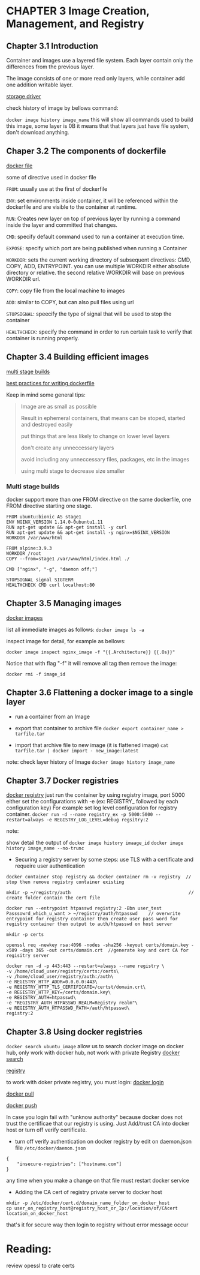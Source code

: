 # CHAPTER 3 Image Creation, Management, and Registry
## Chapter 3.1 Introduction

Container and images use a layered file system. Each layer contain only the differences from the previous layer.

The image consists of one or more read only layers, while container add one addition writable layer.

[storage driver](https://docs.docker.com/storage/storagedriver/)

check history of image by bellows command:

``docker image history image_name`` this will show all commands used to build this image, some layer is 0B it means that that layers just have file system, don't download anything.

## Chaper 3.2 The components of dockerfile

[docker file](https://docs.docker.com/reference/dockerfile/)

some of directive used in docker file

``FROM``: usually use at the first of dockerfile

``ENV``: set environments inside container, it will be referenced within the dockerfile and are visible to the container at runtime.

``RUN``: Creates new layer on top of previous layer by running a command inside the layer and committed that changes.

``CMD``: specify default command used to run a container at execution time.

``EXPOSE``: specify which port are being published when running a Container

``WORKDIR``: sets the current working directory of subsequent directives: CMD, COPY, ADD, ENTRYPOINT.
you can use multiple WORKDIR either absolute directory or relative. the second relative WORKDIR will base on previous WORKDIR url.

``COPY``: copy file from the local machine to images

``ADD``: similar to COPY, but can also pull files using url 

``STOPSIGNAL``: speecify the type of signal that will be used to stop the container

``HEALTHCHECK``: specify the command in order to run certain task to verify that container is running properly.

## Chapter 3.4 Building efficient images

[multi stage builds](https://docs.docker.com/build/building/multi-stage/)

[best practices for writing dockerfile](https://docs.docker.com/develop/develop-images/dockerfile_best-practices/)

Keep in mind some general tips:

>Image are as small as possible
>
>Result in ephemeral containers, that means can be stoped, started and destroyed easily
>
>put things that are less likely to change on lower level layers
>
>don't create any unneccessary layers
>
>avoid including any unneccessary files, packages, etc in the images
>
>using multi stage to decrease size smaller

### Multi stage builds

docker support more than one FROM directive on the same dockerfile, one FROM directive starting one stage.

```
FROM ubuntu:bionic AS stage1
ENV NGINX_VERSION 1.14.0-0ubuntu1.11
RUN apt-get update && apt-get install -y curl
RUN apt-get update && apt-get install -y nginx=$NGINX_VERSION
WORKDIR /var/www/html

FROM alpine:3.9.3
WORKDIR /root
COPY --from=stage1 /var/www/html/index.html ./

CMD ["nginx", "-g", "daemon off;"]

STOPSIGNAL signal SIGTERM
HEALTHCHECK CMD curl localhost:80
```

## Chapter 3.5 Managing images

[docker images](https://docs.docker.com/reference/cli/docker/image/)

list all immediate images as follows:
`docker image ls -a`

inspect image for detail, for example as bellows:

`docker image inspect nginx_image -f "{{.Architecture}} {{.Os}}"`

Notice that with flag "-f" it will remove all tag then remove the image:

`docker rmi -f image_id`

## Chapter 3.6 Flattening a docker image to a single layer

- run a container from an Image
- export that container to archive file
`docker export container_name > tarfile.tar`

- import that archive file to new image (it is flattened image)
`cat tarfile.tar | docker import - new_image:latest`

note: check layer history of Image
`docker image history image_name`

## Chapter 3.7 Docker registries

[docker registry](https://docs.docker.com/registry/)
just run the container by using registry image, port 5000 either set the configurations with -e (ex: REGISTRY_ followed by each configuration key)
For example set log level configuration for registry container.
`docker run -d --name registry_ex -p 5000:5000 --restart=always -e REGISTRY_LOG_LEVEL=debug regsitry:2`

note:

show detail the output of ``docker image history imaage_id`` 
`docker image history image_name --no-trunc`

- Securing a registry server by some steps: use TLS with a certificate and requeire user authentication

```
docker container stop registry && docker container rm -v registry  //  stop then remove registry container existing

mkdir -p ~/registry/auth											// create folder contain the cert file

docker run --entrypoint htpasswd registry:2 -Bbn user_test Passsowrd_which_u_want > ~/registry/auth/htpasswd	// overwrite entrypoint for registry container then create user pass word for registry container then output to auth/htpasswd on host server

mkdir -p certs

openssl req -newkey rsa:4096 -nodes -sha256 -keyout certs/domain.key -x509 -days 365 -out certs/domain.crt	//generate key and cert CA for regisitry server

docker run -d -p 443:443 --restart=always --name registry \
-v /home/cloud_user/registry/certs:/certs\
-v /home/cloud_user/registry/auth:/auth\
-e REGISTRY_HTTP_ADDR=0.0.0.0:443\
-e REGISTRY_HTTP_TLS_CERTIFICATE=/certst/domain.crt\
-e REGISTRY_HTTP_KEY=/certs/domain.key\
-e REGISTRY_AUTH=htpasswd\
-e "REGISTRY_AUTH_HTPASSWD_REALM=Registry realm"\
-e REGISTRY_AUTH_HTPASSWD_PATH=/auth/htpasswd\
registry:2

```

## Chapter 3.8 Using docker registries

``docker search ubuntu_image`` allow us to search docker image on docker hub, only work with docker hub, not work with private Registry
[docker search](https://docs.docker.com/reference/cli/docker/search/)

[registry](https://docs.docker.com/registry/)

to work with doker private registry, you must login:
[docker login](https://docs.docker.com/reference/cli/docker/login/)

[docker pull](https://docs.docker.com/reference/cli/docker/image/pull/)

[docker push](https://docs.docker.com/reference/cli/docker/image/push/)

In case you login fail with "unknow authority" because docker does not trust the certificae that our registry is using. Just Add/trust CA into docker host or turn off verify certificate.

- turn off verify authentication on docker registry by edit on daemon.json file ``/etc/docker/daemon.json``

```
{
	"insecure-registries": ["hostname.com"]
}
```

any time when you make a change on that file must restart docker service 

- Adding the CA cert of registry private server to docker host

```
mkdir -p /etc/docker/cert.d/domain_name_folder_on_docker_host
cp user_on_registry_host@registry_host_or_Ip:/location/of/CAcert location_on_docker_host
```
that's it for secure way then login to registry without error message occur




# Reading:

review opessl to crate certs

